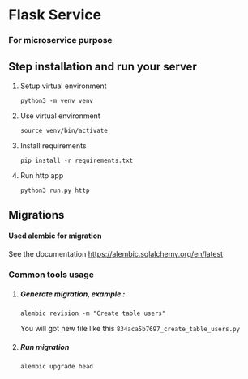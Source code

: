 # Flask Service
### For microservice purpose
## Step installation and run your server 
1. Setup virtual environment
    ```shell
    python3 -m venv venv
    ```
2. Use virtual environment
    ```shell
    source venv/bin/activate
    ```
3. Install requirements
   ```shell
   pip install -r requirements.txt
   ```
4. Run http app
    ```shell
    python3 run.py http
    ```
   
## Migrations
#### Used alembic for migration
See the documentation https://alembic.sqlalchemy.org/en/latest
### Common tools usage 
1. ##### Generate migration, example :
    ```shel
    alembic revision -m "Create table users"
    ```
   You will got new file like this `834aca5b7697_create_table_users.py`
2. ##### Run migration
    ```shel
    alembic upgrade head
    ```